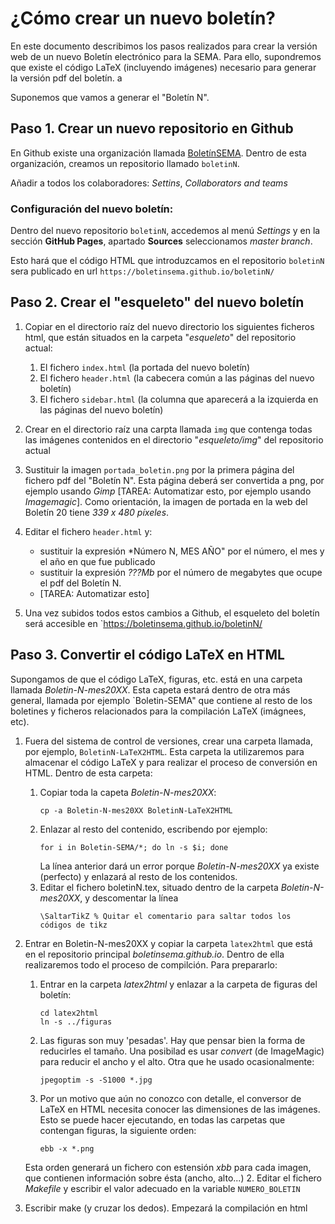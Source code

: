 # ¿Cómo crear un nuevo boletín?

En este documento describimos los pasos realizados para crear la
versión web de un nuevo Boletín electrónico para la SEMA. Para ello,
supondremos que existe el código LaTeX (incluyendo imágenes) necesario
para generar la versión pdf del boletín. a

Suponemos que vamos a generar el "Boletín N".

## Paso 1. Crear un nuevo repositorio en Github

En Github existe una organización llamada
[BoletínSEMA](https://github.com/BoletinSEMA). Dentro de esta
organización, creamos un repositorio llamado `boletinN`.

Añadir a todos los colaboradores: *Settins*, *Collaborators and teams*

### Configuración del nuevo boletín:

Dentro del nuevo repositorio `boletinN`, accedemos al menú *Settings* y en la sección
**GitHub Pages**, apartado **Sources** seleccionamos *master branch*.

Esto hará que el código HTML que introduzcamos en el repositorio
`boletinN` sera publicado en url `https://boletinsema.github.io/boletinN/`

## Paso 2. Crear el "esqueleto" del nuevo boletín

1. Copiar en el directorio raíz del nuevo directorio los siguientes ficheros html, que
están situados en la carpeta "*esqueleto*" del repositorio actual:

	1. El fichero `index.html` (la portada del nuevo boletín)
	2. El fichero `header.html` (la cabecera común a las páginas del nuevo boletín)
	3. El fichero `sidebar.html` (la columna que aparecerá a la izquierda en las páginas del nuevo boletín)

2. Crear en el directorio raíz una carpta llamada `img` que contenga
   todas las imágenes contenidos en el directorio "*esqueleto/img*"
   del repositorio actual

3. Sustituir la imagen `portada_boletin.png` por la primera página del
   fichero pdf del "Boletín N". Esta página deberá ser convertida a
   png, por ejemplo usando *Gimp* [TAREA: Automatizar esto, por
   ejemplo usando *Imagemagic*]. Como orientación, la imagen de
   portada en la web del Boletín 20 tiene _339 x 480 píxeles_.

4. Editar el fichero `header.html` y:
   * sustituir la expresión *Número N, MES AÑO" por el número, el mes
     y el año en que fue publicado
   * sustituir la expresión *???Mb* por el número de megabytes que
     ocupe el pdf del Boletín N.
   * [TAREA: Automatizar esto]

5. Una vez subidos todos estos cambios a Github, el esqueleto del
   boletín será accesible en `https://boletinsema.github.io/boletinN/

## Paso 3. Convertir el código LaTeX en HTML

Supongamos de que el código LaTeX, figuras, etc. está en una carpeta
llamada *Boletin-N-mes20XX*. Esta capeta estará dentro de otra más
general, llamada por ejemplo `Boletin-SEMA" que contiene al resto de
los boletines y ficheros relacionados para la compilación LaTeX
(imágnees, etc).

1. Fuera del sistema de control de versiones, crear una carpeta llamada,
por ejemplo, `BoletinN-LaTeX2HTML`. Esta carpeta la utilizaremos para
almacenar el código LaTeX y para realizar el proceso de conversión en
HTML. Dentro de esta carpeta:

	1. Copiar toda la capeta *Boletin-N-mes20XX*:
	   ```
	   cp -a Boletin-N-mes20XX BoletinN-LaTeX2HTML
	   ```
	2. Enlazar al resto del contenido, escribendo por ejemplo:
	   ```
	   for i in Boletin-SEMA/*; do ln -s $i; done

	   ```
	   La línea anterior dará un error porque *Boletin-N-mes20XX* ya
       existe (perfecto) y enlazará al resto de los contenidos.
	3. Editar el fichero boletinN.tex, situado dentro de la carpeta *Boletin-N-mes20XX*, y descomentar la línea
	   ```
	   \SaltarTikZ % Quitar el comentario para saltar todos los códigos de tikz
	   ```


2. Entrar en Boletin-N-mes20XX y copiar la carpeta `latex2html` que
       está en el repositorio principal
       *boletinsema.github.io*. Dentro de ella realizaremos todo el
       proceso de compilción. Para prepararlo:

	1. Entrar en la carpeta *latex2html* y enlazar a la carpeta de
       figuras del boletín:
	   ```
	   cd latex2html
	   ln -s ../figuras
	   ```
	1. Las figuras son muy 'pesadas'. Hay que pensar bien la forma
	de reducirles el tamaño. Una posibilad es usar *convert* (de 
	ImageMagic) para reducir el ancho y el alto. Otra que he usado 
	ocasionalmente:
		```
		jpegoptim -s -S1000 *.jpg	
		```
	1. Por un motivo que aún no conozco con detalle, el conversor
	de LaTeX en HTML necesita conocer las dimensiones de las
	imágenes. Esto se puede hacer ejecutando, en todas las carpetas
	que contengan figuras, la siguiente orden:
		```
		ebb -x *.png	
		```
	Esta orden generará un fichero con estensión *xbb* para cada
	imagen, que contienen información sobre ésta (ancho, alto...)
	2. Editar el fichero *Makefile* y escribir el valor adecuado en la
       variable `NUMERO_BOLETIN`


3. Escribir make (y cruzar los dedos). Empezará la compilación en html
